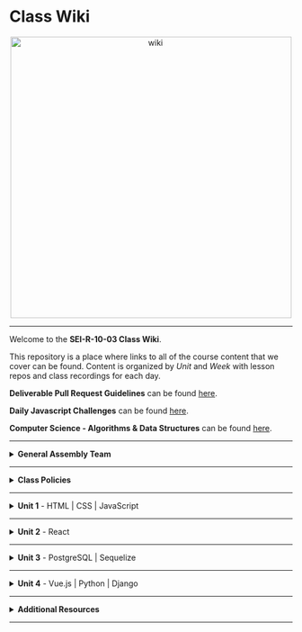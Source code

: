 # Class Wiki

<div align="center">
  <img src="https://i.imgur.com/WNe3NwE.png" alt="wiki" height="500">
</div>

___
Welcome to the <b>SEI-R-10-03 Class Wiki</b>.

This repository is a place where links to all of the course content that we cover can be found. Content is organized by <i>Unit</i> and <i>Week</i> with lesson repos and class recordings for each day.

<b>Deliverable Pull Request Guidelines</b> can be found [here](https://github.com/SEI-R-6-21/template_pull_request).

<b>Daily Javascript Challenges</b> can be found [here](https://github.com/SEI-R-6-21/daily_js_challenges).

<b>Computer Science - Algorithms & Data Structures</b> can be found [here](https://github.com/SEI-R-6-21/cs_data_structures).

____
<details><summary><strong>General Assembly Team</strong></summary><p>



____

<div align="center">
  <img width="200px" src="https://i.imgur.com/xDwQZ7E.png" alt="jeremy">
  <h3>Jeremy Taubman</h3>
  <h4>Lead Instructor</h4>
  <p>My name is Jeremy Taubman, I live outside of Hartford and have been with GA since 2019. I will be the <b>Lead Instructor</b> for this immersive.</p>
  <p>Outside of programming, I enjoy music, cooking, and solving crossword puzzles. I love learning new things, building up projects with Javascript and Python, and can make some of the best Ramen you’ll ever have.</p>
  <span><a href="https://github.com/taubman33">GitHub</a> | <a href="https://www.linkedin.com/in/jeremy-taubman/">LinkedIn</a></span>
  <br>
</div>

____

<div align="center">
  <img width="200px" src="https://i.imgur.com/TkTJmAs.png" alt="brittany">
  <h3>Brittany Morataya</h3>
  <h4>Instructional Associate</h4>
  <p>My name is Brittany and I will be your <b>Instructor Associate (IA)</b>. I will be here as added support through your journey of becoming a software engineer.</p>
  <p>As a GA graduate, I have been in your shoes and understand what it takes to get through such a course. As for my experience, with a focus in front-end design, I freelanced for multiple clients implementing skills from previous experience with managing teams, data collection, and communication to provide a positive and open space for colleagues and clients. This will be my second cohort as an IA and I am excited to guide and help shape your minds.</p>
  <span><a href="https://github.com/bmorataya3">GitHub</a> | <a href="https://www.linkedin.com/in/brittany-morataya/">LinkedIn</a></span>
  <br>
</div>

____

<div align="center">
  <img width="200px" src="https://i.imgur.com/Inhk8OE.jpeg" alt="tiffany">
  <h3>Tiffany Pereira</h3>
  <h4>Instructional Associate</h4>
  <p>My name is Tiffany, I live in Boston and I will be one of your <b>Instructor Associates (IA)</b>. Having completed GA in May, I understand the challenges that come with learning these new languages and concepts. </p>
  <p>During my time in the course I discovered my interest in backend programming and languages such as SQL and python. Besides programming I enjoy finding new TV shows to binge watch, traveling, and photography. I look forward to helping you all have the best learning experience and dive into the world of Tech!</p>
  <span><a href="https://github.com/tiffpereira">GitHub</a> | <a href="https://www.linkedin.com/in/tiffanympereira/">LinkedIn</a></span>
  <br>
</div>

____



<li><details><summary><strong>Teaching Assistants</strong></summary><p>

<p>TAs will lead nightly study and debugging sessions that are <b>highly recommended</b> to attend.</p>

____

<div align="center">
  <img width="200px" src="https://i.imgur.com/WW9uE5K.png" alt="glenn">
  <h3>Glenn Brown</h3>
  <h4>Teaching Assistant</h4>
  <p>I've worked at Home Depot for 4.5 years and I'm a sr software engineer. I've also worked for general assembly for almost 4 years now. I know Java, ruby, python, go, JavaScript, piratelang(it's a real thing look it up lol) and a few others! I'm from Tallahassee Florida.</p>
  <span><a href="https://github.com/smpr">GitHub</a> | <a href="https://www.linkedin.com/in/glenncrismanbrown/">LinkedIn</a></span>
  <br>
</div>

____

<div align="center">
  <img width="200px" src="https://i.imgur.com/dH5Pznf.png" alt="default">
  <h3>Raahima Ahmed</h3>
  <h4>Teaching Assistant</h4>
  <!--   <p>Hello everyone, I am a default placeholder for an instructors introduction paragraph. This instructor's role will be to be a faceless representation of what an instructor might be, but nothing more. They will lead no lessons, they will offer no help, they will father no sons. They are void.</p>
  <p>I am nothing but a filler for where an instructor might put their personal brand statement! I just sit here and fill space so that the developer can see what it might look like when an instructor has actually provided them with their intro. I have no purpose beyond that and my existence is meaningless!</p> -->
  <!--   <span><a href="https://github.com/">GitHub</a> | <a href="https://linkedin.com/">LinkedIn</a></span> -->
  <br>
</div>

____

<div align="center">
  <img width="200px" src="https://i.imgur.com/dH5Pznf.png" alt="default">
  <h3>Sebastiano Foresi</h3>
  <h4>Teaching Assistant</h4>
  <!--   <p>Hello everyone, I am a default placeholder for an instructors introduction paragraph. This instructor's role will be to be a faceless representation of what an instructor might be, but nothing more. They will lead no lessons, they will offer no help, they will father no sons. They are void.</p>
  <p>I am nothing but a filler for where an instructor might put their personal brand statement! I just sit here and fill space so that the developer can see what it might look like when an instructor has actually provided them with their intro. I have no purpose beyond that and my existence is meaningless!</p> -->
  <!--   <span><a href="https://github.com/">GitHub</a> | <a href="https://linkedin.com/">LinkedIn</a></span> -->
  <br>
</div>

____

</p></details></li>

<li><details><summary><strong>Student Success</strong></summary><p>

<p>This teams job is to ensure your success <i>during</i> the immersive. Any administrative, financial, or interpersonal questions can be directed to them.</p>

____

<div align="center">
  <img width="200px" src="https://i.imgur.com/dH5Pznf.png" alt="default">
  <h3>Em Gordon</h3>
  <h4>Student Success Specialist</h4>
  <!--   <p>Hello everyone, I am a default placeholder for an instructors introduction paragraph. This instructor's role will be to be a faceless representation of what an instructor might be, but nothing more. They will lead no lessons, they will offer no help, they will father no sons. They are void.</p>
  <p>I am nothing but a filler for where an instructor might put their personal brand statement! I just sit here and fill space so that the developer can see what it might look like when an instructor has actually provided them with their intro. I have no purpose beyond that and my existence is meaningless!</p> -->
  <!--   <span><a href="https://www.linkedin.com/in/david-allison1/">LinkedIn</a></span> -->
  <br>
</div>

<!-- ____

<div align="center">
  <img width="200px" src="https://i.imgur.com/dH5Pznf.png" alt="default">
  <h3>Unknown</h3>
  <h4>Student Success Specialist</h4>
  <p>Hello everyone, I am a default placeholder for an instructors introduction paragraph. This instructor's role will be to be a faceless representation of what an instructor might be, but nothing more. They will lead no lessons, they will offer no help, they will father no sons. They are void.</p>
  <p>I am nothing but a filler for where an instructor might put their personal brand statement! I just sit here and fill space so that the developer can see what it might look like when an instructor has actually provided them with their intro. I have no purpose beyond that and my existence is meaningless!</p>
  <span><a href="https://github.com/">GitHub</a> | <a href="https://linkedin.com/">LinkedIn</a></span>
  <br>
</div> -->

____

</p></details></li>

<li><details><summary><strong>Outcomes Team</strong></summary><p>

<p>This teams job is to ensure your success <i>after</i> the immersive is complete. Any job search, resume, LinkedIn, or interview questions can be directed to them.</p>

____

<div align="center">
  <img width="200px" src="https://i.imgur.com/dH5Pznf.png" alt="default">
  <h3>Lea Berry</h3>
  <h4>Outcomes Manager</h4>
  <!--   <p>Hello everyone, I am a default placeholder for an instructors introduction paragraph. This instructor's role will be to be a faceless representation of what an instructor might be, but nothing more. They will lead no lessons, they will offer no help, they will father no sons. They are void.</p>
  <p>I am nothing but a filler for where an instructor might put their personal brand statement! I just sit here and fill space so that the developer can see what it might look like when an instructor has actually provided them with their intro. I have no purpose beyond that and my existence is meaningless!</p> -->
  <!--   <span><a href="https://www.linkedin.com/">LinkedIn</a></span> -->
  <br>
</div>

____

<div align="center">
  <img width="200px" src="https://i.imgur.com/g24celK.jpg" alt="default">
  <h3>Jennifer Harrold</h3>
  <h4>Senior Career Coach</h4>
  <p>Outcomes Coach with a background in tech, recruiting, managing talent programs, DEI strategy, and sourcing for both technical and non-technical roles. Coach from a posture of wanting to demystify processes; empower  seeker ownership over your job search and your narrative; and help reduce barriers within your control, and navigate those outside of your control, to the end of finding a role you can feel good about and satisfied in.</p>
<!--   <span><a href="https://www.linkedin.com/">LinkedIn</a></span> -->
  <br>
</div>

____
  
<div align="center">
  <img width="200px" src="https://i.imgur.com/dH5Pznf.png" alt="default">
  <h3>Becca Rogers</h3>
  <h4>Career Coach</h4>
  <!--   <p>Hello everyone, I am a default placeholder for an instructors introduction paragraph. This instructor's role will be to be a faceless representation of what an instructor might be, but nothing more. They will lead no lessons, they will offer no help, they will father no sons. They are void.</p>
  <p>I am nothing but a filler for where an instructor might put their personal brand statement! I just sit here and fill space so that the developer can see what it might look like when an instructor has actually provided them with their intro. I have no purpose beyond that and my existence is meaningless!</p> -->
  <!--   <span><a href="https://www.linkedin.com/">LinkedIn</a></span> -->
  <br>
</div>

____

<div align="center">
  <img width="200px" src="https://i.imgur.com/dH5Pznf.png" alt="default">
  <h3>Cathlyn Stahl</h3>
  <h4>Career Coach</h4>
  <!--   <p>Hello everyone, I am a default placeholder for an instructors introduction paragraph. This instructor's role will be to be a faceless representation of what an instructor might be, but nothing more. They will lead no lessons, they will offer no help, they will father no sons. They are void.</p>
  <p>I am nothing but a filler for where an instructor might put their personal brand statement! I just sit here and fill space so that the developer can see what it might look like when an instructor has actually provided them with their intro. I have no purpose beyond that and my existence is meaningless!</p> -->
  <!--   <span><a href="https://www.linkedin.com/">LinkedIn</a></span> -->
  <br>
</div>

____

</p></details></li>

</ul></details>

____
<details><summary><strong>Class Policies</strong></summary><p>

Below, you will find Class Policies and Requirements as laid out in Orientation and conveyed by the Instructional Team.  We compile them here for your reference and review.

</p>

<ul type="none">

<li><details><summary><strong>Code of Conduct</strong></summary><p>

<ul>
  <li>Foster a productive classroom environment.</li>
  <li>Treat others with respect and dignity.</li>
  <li>Remember that everyone is coming at this with a different background.</li>
  <li>Professionalism in all methods of communication, both in-person <i>and</i> online.
    <ul>
      <li>Slack is an extension of our on-campus community. We ask that you remain courteous, respectful, and professional while engaging on Slack.</li>
    </ul>
  </li>
  <li><b>Zero tolerance for plagiarism and cheating.</b></li>
</ul>

</p></details></li>

<li><details><summary><strong>Deliverable Submission Requirements</strong></summary><p>

<ul>
  <li>Deliverables must be submitted following the <a href="https://github.com/SEI-R-6-21/template_pull_request">PR Guidelines</a>.</li>
  <li>Students must meet deliverable requirements for the submission to be marked as "Complete".</li>
  <li>Deliverables are <i>always</i> due the following class day at the beginning of class, unless otherwise stated.</li>
  <li>There is a grace period for re-submission or late submission.  All re-submits/late submits are due the <b>Monday following the week of assignment</b>.
    <ul>
      <li>Deliverables assigned on Fridays <b>do not</b> have a re-submit <i>or</i> late submit grace period.</li>
      <li>Deliverables submitted <i>after</i> the grace period <b>will not</b> be graded or accepted and will be marked as "Incomplete".</li>
    </ul>
  </li>
</ul>

</p></details></li>

<li><details><summary><strong>Graduation Requirements</strong></summary><p>

<ul>
  <li>Meet Project Requirements.
    <ul><li>Satisfactorily complete and present a project for <i>each</i> of the <b>4</b> units.</li></ul>
  </li>
  <li>Submit and complete a <i>minimum</i> of <b>80%</b> of deliverables (labs, homework, etc.).</li>
  <li>Adhere to attendance policy.
    <ul>
      <li>Students are allowed <b>3</b> absences over the <i>entire</i> course.</li>
      <li><b>3</b> tardies or early departures equals <b>1</b> absence.</li>
      <li>Tardy policy <i>includes</i> Outcomes participation.</li>
    </ul>
  </li>
</ul>

</p></details></li>

<li><details><summary><strong>A Note on Plagiarism</strong></summary><p>

<ul>
  <li>Plagiarism is a serious offense and grounds for immediate withdrawal.</li>
  <li>You are encouraged to ask others, including students, instructors, and sites like <i>Stack Overflow</i> for help. However, it is <b><i>not acceptable to copy</i></b> another persons code and submit it as your own. More importantly, it is detrimental to your own learning and growth.</li>
  <li>Small snippets of code that solve small problems taken from sites like <i>Stack Overflow</i> are generally an exception to this rule. If you aren't sure, it is your responsibility to <b><i>ask your instructor</i></b>. To be on the safe side, we ask that you credit the person/resource you got the code from in a comment, and let an instructor take a look at it.</li>
</ul>

</p></details></li>

<li><details><summary><strong>Observed Holidays</strong></summary><p>

<p>
The following dates are observed Holidays for this immersive.  There will be no class days on or within any of the date ranges listed below.  These will not decrease the overall length of the immersive, but add on additional replacement days to the end to fulfill the 12 weeks. If you have any questions regarding Holidays, or have a special circumstance, please don't hesitate to reach out to your instructional team.
</p>

| Holiday | Date(s) |
|:---:|:---:|
| Veterans Day | November 11, 2022 |
| Thanksgiving | November 23- November 25, 2022 |
| Winter Break | December 26th- January 2, 2022 |

</p></details></li>

</ul></details>

____
<details><summary><strong>Unit 1</strong> - HTML | CSS | JavaScript</summary><p>

<ul type="none">

  <li><details><summary><strong>Week 1</strong></summary><p>

  <p>
  In Week 1, we review the fundamental concepts of <b>HTML</b>, <b>CSS</b>, and <b>JavaScript</b> along with introducing <b>git</b> workflow, <b>terminal</b> commands, and writing professional <b>markdown</b> files. We also learn about the <b>JavaScript DOM</b> and how to use <b>events</b> to affect it.
  </p>

  | Monday | Tuesday | Wednesday | Thursday | Friday |
  |:---:|:---:|:---:|:---:|:---:|
  | | [Unit 1 Installations](https://github.com/SEI-R-6-21/u1_installations) | [Github / Homework Submission](https://github.com/SEI-R-6-21/u1_lesson_github) | [Flexbox Froggy](https://flexboxfroggy.com/) | [Grid Garden](https://cssgridgarden.com/) |
  |  | [Terminal Lesson](https://github.com/SEI-R-6-21/u1_lesson_terminal) | [Intro to HTML](https://github.com/SEI-R-6-21/u1_lesson_intro_HTML) | [JS Datatypes](https://github.com/SEI-R-6-21/u1_lesson_js_data_types) | [Intro to JS DOM](https://github.com/SEI-R-6-21/u1_lesson_intro_DOM) |
  |  | [Git Lesson](https://github.com/SEI-R-6-21/u1_lesson_git) | [Intro to CSS](https://github.com/SEI-R-6-21/u1_lesson_intro_CSS) | [JS Arrays](https://github.com/SEI-R-6-21/u1_lesson_js_arrays) | [JS DOM Quotes Lab](https://github.com/SEI-R-6-21/u1_lab_DOM_quotes) |
  |  | [VS Code Lesson](https://github.com/SEI-R-6-21/u1_lesson_VSCode) | [Fake Resume Lab](https://github.com/SEI-R-6-21/u1_lab_fake_resume) | [JS Loops & Control Flow](https://github.com/SEI-R-6-21/u1_lesson_loops_and_control_flow) | [JS Events](https://github.com/SEI-R-6-21/u1_lesson_js_events) |
  |  | [Star Wars HW](https://github.com/SEI-R-6-21/u1_hw_star_wars) | [Flexbox / Grid](https://github.com/SEI-R-6-21/u1_lesson_flex_grid) | [JS Functions](https://github.com/SEI-R-6-21/u1_lesson_js_functions) | [JS Dots Game Lab](https://github.com/SEI-R-6-21/u1_lab_dots) |
  |  |  | [Markdown / ReadMe HW](https://github.com/SEI-R-6-21/u1_hw_markdown) | [JS Scope](https://github.com/SEI-R-6-21/u1_lesson_js_scope) | [Tic Tac Toe HW](https://github.com/SEI-R-6-21/u1_hw_tic_tac_toe) |
  |  |  |  | [Control Flow Adventure HW](https://github.com/SEI-R-6-21/u1_hw_control_flow_adventure) |  |

  <ul type="none">

  <li><details><summary>Class Recordings</summary><p>

  | Monday | Tuesday | Wednesday | Thursday | Friday |
  |:---:|:---:|:---:|:---:|:---:|
  | No Recording | [Recording](https://generalassembly.zoom.us/rec/share/Bwq1Yvcq2HmEgEHqGCvqA2LskqoW3Lvrb82NBALtXhQolp6jOsXFy966LZSsS2QM.rUykEt9njsftFyYS) | [Recording](https://generalassembly.zoom.us/rec/share/iCDm7dcSzVZn_v04h27AMb8zJ7CRc7rd-W56YbibjhUCu9s3pSkc3JVICE8LytYC.jHi2rFfNWtUnGTVp) | [Recording](https://generalassembly.zoom.us/rec/share/xCLmzuxguF_1HDbLpSSE93SFf_unIdKka1ssHqTMhkkHXBk5xulk2P-lPAtiiTMa.06ZamzeEfGIUuwl5) | [Recording](https://generalassembly.zoom.us/rec/share/09J0geeX7xxO9uppRFsldrXNpUdMZvjAT2Fu-PH2OZ-QEL3zIWTk_vdKD6cbYrk.IMHTUjaVj0jthbs9) |
  |  | Passcode: `%%b6k4HS` | Passcode: `$y0iMgLH` | Passcode: `zaZ+0f#Z` | Passcode: `x@+$VLU2` |

  </p></details></li>

  </ul>

  ___
  </p></details></li>

  <li><details><summary><strong>Week 2</strong></summary><p>

  <p>
  In Week 2, we practice more <b>DOM Manipulation</b> and are introduced to <b>Daily JavaScript Challenges</b> and basic algorithmic problem solving. We learn about <b>ES6</b> syntax along with <b>Higher Order Functions</b> and <b>Object Oriented Programming</b> in JavaScript. At the end of the week, we learn how to call on external data sources with <b>APIs</b>.
  </p>

  | Monday | Tuesday | Wednesday | Thursday | Friday |
  |:---:|:---:|:---:|:---:|:---:|
  | Outcomes Orientation | [Intro Daily JS Challenges](https://github.com/SEI-R-6-21/daily_js_challenges) | [ES6 Syntax](https://github.com/SEI-R-6-21/u1_lesson_ES6) | [Box Model Practice](https://github.com/SEI-R-6-21/u1_lab_box_model) | [Intro to APIs](https://github.com/SEI-R-6-21/u1_lesson_intro_to_APIs) |
  | [Tic Tac Toe Work Time](https://github.com/SEI-R-6-21/u1_hw_tic_tac_toe) | [JS Objects](https://github.com/SEI-R-6-21/u1_lesson_js_objects) | [ES6 Lab](https://github.com/SEI-R-6-21/u1_lab_ES6_practice) | [Intro to OOP](https://github.com/SEI-R-6-21/u1_lesson_OOP) | [Dogs API Lab](https://github.com/SEI-R-6-21/u1_lab_API_dogs) |
  |  | [Jurassic Objects Lab](https://github.com/SEI-R-6-21/u1_lab_jurassic_objects) | [JS HOF](https://github.com/SEI-R-6-21/u1_lesson_HOF) | [OOP Exercise Lab](https://github.com/SEI-R-6-21/u1_lab_OOP_exercise) | [TMDB Lab / HW](https://github.com/SEI-R-6-21/u1_lab_TMDB_API) |
  |  | [CodeWars HW](https://github.com/SEI-R-6-21/u1_hw_codewars_challenges) | [JS HOF Lab](https://github.com/SEI-R-6-21/u1_lab_HOF) | [Donut Adventure Lab](https://github.com/SEI-R-6-21/u1_lab_donut_adventure) | [P1 Prompt](https://github.com/SEI-R-6-21/u1_project_prompt) |
  |  | Outcomes | [JS HOF HW](https://github.com/SEI-R-6-21/u1_hw_HOF) | [JS Fast & Furious HW](https://github.com/SEI-R-6-21/u1_hw_fast_and_furious) |  |

 <ul type="none">



 <li><details><summary>Class Recordings - Group 2</summary><p>

 | Monday | Tuesday | Wednesday | Thursday | Friday |
 |:---:|:---:|:---:|:---:|:---:|
 | [Recording](https://generalassembly.zoom.us/rec/share/pmVmg2K5KlQxeQOXA15fMJOEupdJejX5uRx7UhI1M_A3MBUcv71X6Mb-xogvysxa.3lz3tzxTSpQ0e2Km) | [Recording](https://generalassembly.zoom.us/rec/share/wnxiXplM0IxZmoalfv3dQ2c9RCY3bhmkatMs7Vi7jWacfK9PdsirT_3ryUf4Q4t7.t-Tzz4KXNKtpKxSw) | [Recording](https://generalassembly.zoom.us/rec/share/9KYtNdHN8LzoPxBO-d50tqLPWEisjAY22wnWwUjkrflyq8fIXVkkuQdBVIhQc2fJ.Dc7-ab3PsmL72s8o) | [Recording](https://generalassembly.zoom.us/rec/share/vlQCTwJLkBNBr4PPb_fW_7FKlN5FIEiUoGibvhsq6NaTlLlygnGAFUJFxHOcq2UU.CweFVcaIsY5uCiP0) | [Recording](https://generalassembly.zoom.us/rec/share/X4S_t7TZmxT5kUIhpUS2bFgTcqvOZD0DGHF9Cfvsuwl_9PJC8WNoMP4RVFKiZ7V2.xYck0nJmycbou7fl) |
 | Passcode: `?LFQl60#` | Passcode: `J=f%bw50` | Passcode: `M5$66H=$` | Passcode: `s#Hq=6f1` | Passcode: `89TsvI$8` |

 </p></details></li>
 
  </ul>

  </p></details></li>

</p></details>
    

___
   
   
<details><summary><strong>Unit 2</strong> - React </summary><p>

<ul type="none">

  <li><details><summary><strong>Week 4</strong></summary><p>

   <p>
     In Week 4, we learn all about <b>React</b> and what an amazing JavaScript library it can be for developers. We learn the concepts of <b>components</b>, <b>props</b>, and about <b>React Hooks</b> and <b>functional components</b>. We learn about <b>useState</b> and how to use it to manage our state within our apps. We also get into how we can use <b>useEffect</b> to make axios calls in our React apps. Finally at the end of the week, we learn <b>React Router</b>, a powerful tool for navigating around our virtual DOM.
  </p>

| Monday | Tuesday | Wednesday | Thursday | Friday |
  |:---:|:---:|:---:|:---:|:---:|
  | [Intro to React](https://github.com/SEI-R-6-21/u2_lesson_intro_to_react) | [Component Hierarchy Diagrams](https://github.com/SEI-R-6-21/u2_lesson_component_hierarchy) | [Intro to State & Hooks](https://github.com/SEI-R-6-21/u2_lesson_state_and_hooks) | [Conditional Rendering](https://github.com/SEI-R-6-21/u2_lesson_conditional_rendering) | [React Router](https://github.com/SEI-R-6-21/u2_lesson_react_router) |
  | [React Components](https://github.com/SEI-R-6-21/u2_lesson_react_components) | [Mapping Components](https://github.com/SEI-R-6-21/u2_lesson_react_mapping_components) | [Hooks ATM Lab](https://github.com/SEI-R-6-21/u2_lab_react_ATM) | [Conditional Rendering Lab](https://github.com/SEI-R-6-21/u2_lab_conditional_rendering) | [React Router Lab](https://github.com/SEI-R-6-21/u2_lab_react_router) |
  | [React Props](https://github.com/SEI-R-6-21/u2_lesson_react_props) | [Mapping Contacts Lab](https://github.com/SEI-R-6-21/u2_lab_mapping_contacts) | [Likes Lab](https://github.com/SEI-R-6-21/u2_lab_likes) | [The useEffect Hook](https://github.com/SEI-R-6-21/u2_lesson_useEffect) | [MongoDB Install](https://github.com/SEI-R-6-21/u2_lesson_mongo_install) |
  | [LOTR Lab](https://github.com/SEI-R-6-21/u2_lab_react_LOTR) | [Movie Mapping HW](https://github.com/SEI-R-6-21/u2_hw_movie_mapping) | [Groceries Lab (bonus)](https://github.com/SEI-R-6-21/u2_lab_groceries) | [React w/ APIs](https://github.com/SEI-R-6-21/u2_lesson_react_APIs) | [RAWG Router Lab / HW](https://github.com/SEI-R-6-21/u2_hw_RAWG_router) |
  | [React Quiz HW](https://github.com/SEI-R-6-21/u2_hw_react_quiz) | Outcomes | [Dr. Who Lab (bonus)](https://github.com/SEI-R-6-21/u2_lab_dr_who) | [Kanye useEffect Lab](https://github.com/SEI-R-6-21/u3_lab_kanye_useEffect) |  |
  |  |  | [Password Validator Lab (bonus)](https://github.com/SEI-R-6-21/u2_lab_password_validator) | [React Calculator HW](https://github.com/SEI-R-6-21/u2_hw_react_calculator) |  |

<ul type="none">

 

  <li><details><summary>Class Recordings</summary><p>

  | Monday | Tuesday | Wednesday | Thursday | Friday |
  |:---:|:---:|:---:|:---:|:---:|
  | [Recording](https://generalassembly.zoom.us/rec/share/cYcFZUFba67SFKCK3aejaO0WvTRD0GP4u3mKLKN7Z9n9ur2H-lzs9RjRgb7qTyul.jSvVQ2C3FPgfRJa3) | [Recording](https://generalassembly.zoom.us/rec/share/wMwAK1VvTyXzVWwYFFzx5JQZGdEYpvU6EDnL4kjOIO8zFWQbvOBfYIRHADp_FwfI.ta_L5Uq9exfzlZn7) | [Recording](https://generalassembly.zoom.us/rec/share/wvpo-aufO82B6826vlm_FKHZJzfWu8LQf75rHaZVz_gIct7AbOHnLOCjT2w1aEoy.r1SGyAj3Rt1wEnEj) | [Recording](https://generalassembly.zoom.us/rec/share/Eu0jciDDAm4Jfa4sr8QwJiyDZ0R_d4lFOSOuPU4pusScUAbZfSQUXc8ijO8r0UEk.yL1rVzCwiUChK1BZ%20Passcode:%203#?R9%25S%25) | [Recording](https://generalassembly.zoom.us/rec/share/a9vMzmKuU9-f84u1OkGDcx4I08WW6hUhcCAY19Z7i3ZaeJ_FQGbF8DO37UnJDOGY.c4PauSjI9l9BjVOu) |
  | Passcode: `Z*M3z*=B` | Passcode: `L4B0&kMq` | Passcode: `f@wK5.4a` | Passcode: `3#?R9%S%` | Passcode: `T9D?tDEc` |

  </p></details></li>

  ___
  </p></details></li>

  <li><details><summary><strong>Week 5</strong></summary><p>

  <p>
  In Week 5, we are introduced to back-end and get to practice using <b>Express</b> and <b>Express Middleware</b>.  We also learn how to implement <b>controllers</b>.  We then get a taste of <b>MongoDB</b> and <b>mongoose</b> as a way to store our app's data. We round out the week with a huge group <b>Hackathon!</b>
  </p>

  | Monday | Tuesday | Wednesday | Thursday | Friday |
  |:---:|:---:|:---:|:---:|:---:|
  | [Intro to Express](https://github.com/SEI-R-6-21/u2_lesson_express_intro) | [MongoDB](https://github.com/SEI-R-6-21/u2_lesson_mongoDB) | [Mongo / Mongoose Data Model](https://github.com/SEI-R-6-21/u2_lesson_mongoose_data_model) | [Full Stackathon](https://github.com/SEI-R-6-21/u2_full_stackathon) | [Full Stackathon](https://github.com/SEI-R-6-21/u2_full_stackathon) |
  | [Express Routes](https://github.com/SEI-R-6-21/u2_lesson_express_routing) | [MongoDB Sneakers Lab](https://github.com/SEI-R-6-21/u2_lab_mongoDB_sneakers) | [Mongoose Express](https://github.com/SEI-R-6-21/u2_lesson_mongoose_express) |  | [P2 Prompt](https://github.com/SEI-R-6-21/u2_project_prompt) |
  | [Intro to Middleware](https://github.com/SEI-R-6-21/u2_lesson_express_middleware) | [Mongo Burgers](https://github.com/SEI-R-6-21/u2_hw_mongo_burgers) | [Mongoose Associations](https://github.com/SEI-R-6-21/u2_lesson_mongoose_associations) |  |  |
  | [Express Controllers](https://github.com/SEI-R-6-21/u2_lesson_express_controllers) | Outcomes | [ERD](https://github.com/SEI-R-6-21/u2_lesson_ERD) |  |  |
  | [Express Fruits HW](https://github.com/SEI-R-6-21/u2_hw_express_fruits) |  | [Group Git](https://github.com/SEI-R-6-21/u2_lesson_group_git) |  | [React Forms](https://github.com/SEI-R-6-21/u2_lesson_react_forms) |
  |  |  | [Mongoose Plants HW](https://github.com/SEI-R-6-21/u2_hw_mongoose_plants) |  | [Recording](https://generalassembly.zoom.us/rec/share/a3gjteFteCP3K2DnUsI9bM_KPIS_T-oUQJUfBDZSzhuv00z3RONnXC0RM6cz45n8.j3pu8UpnS84miIeR) |
  |  |  | [Full Stackathon Planning HW](https://github.com/SEI-R-6-21/u2_full_stackathon) |  | Password: `Z7Z##V0W` |


  <li><details><summary>Class Recordings </summary><p>

  | Monday | Tuesday | Wednesday | Thursday | Friday |
  |:---:|:---:|:---:|:---:|:---:|
  | [Recording](https://generalassembly.zoom.us/rec/share/yk7KM-8nW5FBm2ppn9YT1lVzVgHugc-rc0OcVHef4ZMSQkjAGT4_8WOUUxWLSwNU.se4ndFZfylKJT0h5) | [Recording](https://generalassembly.zoom.us/rec/share/SJDtssBYvoJZuRq0Ahehn_YYVDtnzdAHsl43dMkC9vPP9LwBf1lqWazINB6kGSYN.qB81X1D9nFeMRtId) | [Recording](https://generalassembly.zoom.us/rec/share/WSssnZRS__BWhBHOuY4X-7RhCvGggZOagQvELWK2N4EE5ohrXiPGsLbcc_EQKP01.1jE_xKJpYzgROEHB) | [Recording](https://generalassembly.zoom.us/rec/share/5LNwJJV1BlWIEsrudDXNzxji4RkZq5BtEKxTy0ssHiKdqD12HstDkc9R8CZRNiqa.BKmDYpwCM4Y526zU) | [Recording](https://generalassembly.zoom.us/rec/share/K_ArV9uVKxhSK3ntP1ymegvtA2LZUTOI2FNA15KIofmrjn6uo94EWE2H5CB8ppBE.ydvLaR7vxvTtQfYH) |
  | Passcode: `Efdc%P6e` | Passcode: `68u4%%5R` | Passcode: `ogr6+=*3` | Passcode: `Pk@+kK2V` | Passcode: `NB?fkf6X` |

  </p></details></li>
  
  </ul>

  </p></details></li>

</p></details>

 
 

___
<details><summary><strong>Unit 3</strong> - PostgreSQL | Sequelize</summary><p>

<ul type="none">

  <li><details><summary><strong>Week 7</strong></summary><p>

  <p>
  In Week 7, we spend the first few days building out a Full Stack app as a review of Unit 2! Then, we are introduced to <b>SQL databases</b> and start to learn SQL commands to interact with our database.  We also learn about the concept of <b>SQL Joins</b>. Then, we learn all about <b>Sequelize</b> and how it can interpret for our SQL database and our backend Node servers and we learn how to make <b>queries</b> with it!
  </p>

  | Monday | Tuesday | Wednesday | Thursday | Friday |
  |:---:|:---:|:---:|:---:|:---:|
  | Full Stack Review | Full Stack Review | Full Stack Review | [SQL Intro](https://github.com/SEI-R-6-21/u3_lesson_SQL_intro) | [Database Design](https://github.com/SEI-R-6-21/u3_lesson_database_design) |
  |  | Outcomes |  | [SQL Practice Lab](https://github.com/SEI-R-6-21/u3_lab_SQL_practice) | [Sequelize Intro](https://github.com/SEI-R-6-21/u3_lesson_sequelize_intro) |
  |  |  |  | [SQL Joins](https://github.com/SEI-R-6-21/u3_lesson_SQL_joins) | [Sequelize Queries](https://github.com/SEI-R-6-21/u3_lesson_sequelize_queries) |
  |  |  |  | [SQL Joins Lab](https://github.com/SEI-R-6-21/u3_lab_SQL_joins) | [Sequelize Query Lab](https://github.com/SEI-R-6-21/u3_lab_sequelize_querying) |
  |  |  |  | [Carmen Sandiego HW](https://github.com/SEI-R-6-21/u3_hw_carmen_sandiego) | [Sequelize Practice HW](https://github.com/SEI-R-6-21/u3_hw_sequelize_practice) |


  <ul type="none">

  <li><details><summary>Class Recordings - Group 1</summary><p>
  
  | Monday | Tuesday | Wednesday | Thursday | Friday |
  |:---:|:---:|:---:|:---:|:---:|
  | [Recording](https://generalassembly.zoom.us/rec/share/Njd8aZlDRs4YwUJiD0obdcbpS0EsG2_TdNg0wwAp6tqyBex77XvLz-9OFWZ3Y8iz.LvrF-j3SbJAMmrCJ) | [Recording](https://generalassembly.zoom.us/rec/share/tnEbx2Eshav-6yHJHb_covf1fdEyhsNbAQjKjMKK-RY-Ln6KlxOrRJK4sPU__6Ih.mH1G4tWKHxKVnjL5) | [Recording](https://generalassembly.zoom.us/rec/share/BNj77uE1oJ8nhaoabjPM2H_99MkSBbc0-ALd12WYsv1YHA0TdafARq8ga3ESSj7Z.VAo5ix_kgxJuEZGl) | [Recording](https://generalassembly.zoom.us/rec/share/OPuevZrW40wABVtNs96DxOyJuBTDezMFbI0Dzin0TLbylF1JSVWyKkpvVQoiazAJ.TmsouU9cMd9ebU86) | [Recording](https://generalassembly.zoom.us/rec/share/tbpaCQi8PGp_jL2ODLbUQ6zQNq7r0Ft3QftXrCWqStNzDmoZZ6cAjT4PiGW7Lr-H.04TCqJrv4qAMmUVE) |
  | Passcode: `py9ru*!!` | Passcode: `2p$8@?Nq` | Passcode: `rJ9z1!VG` | Passcode: `XT7u@p8N` | Passcode: `PXN490P@` |

  </p></details></li>

  <li><details><summary>Class Recordings - Group 2</summary><p>

  | Monday | Tuesday | Wednesday | Thursday | Friday |
  |:---:|:---:|:---:|:---:|:---:|
  | [Recording](https://generalassembly.zoom.us/rec/share/Njd8aZlDRs4YwUJiD0obdcbpS0EsG2_TdNg0wwAp6tqyBex77XvLz-9OFWZ3Y8iz.LvrF-j3SbJAMmrCJ) | [Recording](https://generalassembly.zoom.us/rec/share/tnEbx2Eshav-6yHJHb_covf1fdEyhsNbAQjKjMKK-RY-Ln6KlxOrRJK4sPU__6Ih.mH1G4tWKHxKVnjL5) | [Recording](https://generalassembly.zoom.us/rec/share/BNj77uE1oJ8nhaoabjPM2H_99MkSBbc0-ALd12WYsv1YHA0TdafARq8ga3ESSj7Z.VAo5ix_kgxJuEZGl) | [Recording](https://generalassembly.zoom.us/rec/share/OPuevZrW40wABVtNs96DxOyJuBTDezMFbI0Dzin0TLbylF1JSVWyKkpvVQoiazAJ.TmsouU9cMd9ebU86) | [Recording](https://generalassembly.zoom.us/rec/share/tbpaCQi8PGp_jL2ODLbUQ6zQNq7r0Ft3QftXrCWqStNzDmoZZ6cAjT4PiGW7Lr-H.04TCqJrv4qAMmUVE) |
  | Passcode: `py9ru*!!` | Passcode: `2p$8@?Nq` | Passcode: `rJ9z1!VG` | Passcode: `XT7u@p8N` | Passcode: `PXN490P@` |

  </p></details></li>

  <li><details><summary>Class Recordings - Group 3</summary><p>

  | Monday | Tuesday | Wednesday | Thursday | Friday |
  |:---:|:---:|:---:|:---:|:---:|
  | [Recording](https://generalassembly.zoom.us/rec/share/Njd8aZlDRs4YwUJiD0obdcbpS0EsG2_TdNg0wwAp6tqyBex77XvLz-9OFWZ3Y8iz.LvrF-j3SbJAMmrCJ) | [Recording](https://generalassembly.zoom.us/rec/share/tnEbx2Eshav-6yHJHb_covf1fdEyhsNbAQjKjMKK-RY-Ln6KlxOrRJK4sPU__6Ih.mH1G4tWKHxKVnjL5) | [Recording](https://generalassembly.zoom.us/rec/share/BNj77uE1oJ8nhaoabjPM2H_99MkSBbc0-ALd12WYsv1YHA0TdafARq8ga3ESSj7Z.VAo5ix_kgxJuEZGl) | [Recording](https://generalassembly.zoom.us/rec/share/OPuevZrW40wABVtNs96DxOyJuBTDezMFbI0Dzin0TLbylF1JSVWyKkpvVQoiazAJ.TmsouU9cMd9ebU86) | [Recording](https://generalassembly.zoom.us/rec/share/tbpaCQi8PGp_jL2ODLbUQ6zQNq7r0Ft3QftXrCWqStNzDmoZZ6cAjT4PiGW7Lr-H.04TCqJrv4qAMmUVE) |
  | Passcode: `py9ru*!!` | Passcode: `2p$8@?Nq` | Passcode: `rJ9z1!VG` | Passcode: `XT7u@p8N` | Passcode: `PXN490P@` |

  </p></details></li>

  </ul>

  ___
  </p></details></li>

  <li><details><summary><strong>Week 8</strong></summary><p>

  <p>
  In Week 8, we cover Sequelize <b>migrations</b> and <b>associations</b>, as well as how to set up <b>Sequelize with Express</b>.  Then we learn all about how to integrate <b>user authentication</b> in our apps from scratch. At the end of the week, we learn how to set up <b>complex associations</b> in Sequelize and then split up into our Groups for Project 3!
  </p>

  | Monday | Tuesday | Wednesday | Thursday | Friday |
  |:---:|:---:|:---:|:---:|:---:|
  | [Sequelize Migrations](https://github.com/SEI-R-6-21/u3_lesson_sequelize_migrations) | [Express Sequelize](https://github.com/SEI-R-6-21/u3_lesson_express_sequelize) | [JWT Auth](https://github.com/SEI-R-6-21/u3_lesson_JWT_auth) | [React Auth](https://github.com/SEI-R-6-21/u3_lesson_react_auth) | [P3 Pitch Presentations](https://github.com/SEI-R-6-21/u3_project_prompt) |
  | [Migrations Exercise Lab](https://github.com/SEI-R-6-21/u3_lab_sequelize_migrations_exercise) | [Sequelize API from Scratch Lab / HW](https://github.com/SEI-R-6-21/u3_lab_sequelize_API_from_scratch) | [Sequelize Auth](https://github.com/SEI-R-6-21/u3_lesson_sequelize_auth) | [Sequelize Complex Associations](https://github.com/SEI-R-6-21/u3_lesson_sequelize_complex_associations) | []() |
  | [Sequelize Associations](https://github.com/SEI-R-6-21/u3_lesson_sequelize_associations) | [JWT Auth Study HW](https://github.com/SEI-R-6-21/u3_hw_JWT_auth_study) | []() | [P3 Prompt](https://github.com/SEI-R-6-21/u3_project_prompt) | []() |
  | [Associations Exercise Lab](https://github.com/SEI-R-6-21/u3_lab_sequelize_associations_exercise) | []() | []() | []() | []() |
  | [Associations & Migrations HW](https://github.com/SEI-R-6-21/u3_hw_sequelize_associations_and_migrations) | []() | []() | []() | []() |

  <ul type="none">

  <li><details><summary>Class Recordings - Group 1</summary><p>

  | Monday | Tuesday | Wednesday | Thursday | Friday |
  |:---:|:---:|:---:|:---:|:---:|
  | [Recording](https://generalassembly.zoom.us/rec/share/SRw1cFztUQnR8geFaPOh1KWlMGaZmPa3-i0CJiL820bnkz_257iEO3EPZcJ-NjRb.I-lw6NBXrtnpb3Rd) | [Recording](https://generalassembly.zoom.us/rec/share/xB440xZjxTuvQgCj5fiO55LYRcEaxyY7xftsLgII6r7vf9h30JG5IK9vAq3WMtq_.cW_6fog9dofBmDBe) | [Recording](https://generalassembly.zoom.us/rec/share/jtUOpTmmDYv9ZU6-Tv5dOq-5Wgnv3u9vRlfpYAm1NysWJISD00u97TQkRJeD6xoN.0sMqu3RuRN9WuWwG) | No Recording | No Recording |
  | Passcode: `k#h#h6u1` | Passcode: `M%hvy8@v` | Passcode: `u&vhC40K` |  |  |

  </p></details></li>

  <li><details><summary>Class Recordings - Group 2</summary><p>

  | Monday | Tuesday | Wednesday | Thursday | Friday |
  |:---:|:---:|:---:|:---:|:---:|
  | [Recording](https://generalassembly.zoom.us/rec/share/eakmCU2BHodKgwTkBLoGB6gjqYsOLMLqfVi7suPmV6Io9LXoJD_4R16ZQMnPmGv7.Dj4P1ATO5VtlsWEI) | [Recording](https://generalassembly.zoom.us/rec/share/wDMMIDcOrczmRCFce3gY13-JpyQoivV5e3qpSIIkjwhh19-UYF6uAzWZg3n18_qR.yaf2Nk-IcZc2vaQq) | [Recording](https://generalassembly.zoom.us/rec/share/_c9wxShCspKVwNteI41Xg6jAMyy_VUUWKqUB8wxDsm0Ke8rF0QwCOsqllwMnCARP.KnCNOblwwnhXLUkN) | No Recording | No Recording |
  | Passcode: `v#W5$Re4` | Passcode: `fR$8Bkh6` | Passcode: `6S*8r@Ge` |  |  |

  </p></details></li>

  <li><details><summary>Class Recordings - Group 3</summary><p>

  | Monday | Tuesday | Wednesday | Thursday | Friday |
  |:---:|:---:|:---:|:---:|:---:|
  | [Recording](https://generalassembly.zoom.us/rec/share/60EDfiWVJcDvtUGTzzdFXkVRagzPgbG9YfKJnaj4PB4_hih3VkiaJgsjLd3v0v_t.yKeLBOJy37eFjKRo) | [Recording](https://generalassembly.zoom.us/rec/share/a6YcHzRZFrAqYaQTaGlvIWflLNAkpO-yD6L-968NalU81R94deYL2GJdAYxwq2EB._rm_F8o7AjbMG2eu) | [Recording](https://generalassembly.zoom.us/rec/share/PaDW9BABkj-AGfQvJ3hnQYZVuZ1wdrCzJzSkQmZL8m6fi4dEj5eBmj0Fs58cEr36.WSvm5OUQ_ia5laZL) | No Recording | No Recording |
  | Passcode: `rn7q+!?1` | Passcode: `LmLA=5#@` | Passcode: `$SAZ?7WE` |  |  |

  </p></details></li>
    
  <li><details><summary>Class Recordings - Presentations</summary><p>

  | Group 1 | Group 2 | Group 3 |
  |:---:|:---:|:---:|
  | [Recording](https://generalassembly.zoom.us/rec/share/IMR-n3n4vgROBXj90p11zl7ZqaYP61kB_BoqBHFLiUgjm8Q4VWyi5M_1tNaUzmdo.9LLlEfbkKkiBDbTd) | [Recording](https://generalassembly.zoom.us/rec/share/aNCbyLYrxheKILe3U96UId-UAOJ1rlHBsZGtIBCqaC2IyKOGKNnEGsKyeUbySox3.CayIrnoHC6Bp-EsO) | [Recording](https://generalassembly.zoom.us/rec/share/UKCW7zCB624e_KYNnkd-t3s-3E4v_Cf3rMgOmHpk9QpNprkGxTSGjO3c82wSI7jE.1kYYQ2rl6zWKUpAU) |
  | Passcode: `nGXU*u68` | Passcode: `dd!M3.?@` | Passcode: `x9.&TYAg` |

  </p></details></li>

  </ul>

  </p></details></li>

</p></details>

___
<details><summary><strong>Unit 4</strong> - Vue.js | Python | Django</summary><p>

<ul type="none">

  <li><details><summary><strong>Week 10</strong></summary><p>

  <p>
  In Week 10, we learn a new framework called <b>Vue.js</b> and how it is set up differently than React and other libraries we've used. We learn how to use <b>State Methods</b>, <b>Directives</b>, <b>Events</b>, and <b>Emitters</b> in Vue. We also learn how to use Vue with APIs, and how to use <b>Vue Router</b> to direct our page. Later in the week, we are introduced to <b>Python</b> and learn about <b>functions</b>, <b>control flow</b>, <b>loops</b>, and <b>dictionaries</b>.
  </p>

  | Monday | Tuesday | Wednesday | Thursday | Friday |
  |:---:|:---:|:---:|:---:|:---:|
  | [Vue Intro](https://github.com/SEI-R-6-21/u4_lesson_vue_introduction) | [Vue Events & Emitters](https://github.com/SEI-R-6-21/u4_lesson_vue_events_emitters) | [Vue w/ APIs](https://github.com/SEI-R-6-21/u4_lesson_vue_APIs) | [Portfolio Lab]() | [Intro to Python](https://github.com/SEI-R-6-21/u4_lesson_python_intro) |
  | [Vue Components & Props](https://github.com/SEI-R-6-21/u4_lesson_vue_components_props) | [Portfolio Lab]() | [Vue API Lab](https://github.com/SEI-R-6-21/u4_lab_vue_API) | [Vue Router](https://github.com/SEI-R-6-21/u4_lesson_vue_router) | [Python Functions](https://github.com/SEI-R-6-21/u4_lesson_python_functions) |
  | [Vue State](https://github.com/SEI-R-6-21/u4_lesson_vue_state) | Outcomes | [Vue Rock, Paper, Scissor Lab / HW](https://github.com/SEI-R-6-21/u4_lab_vue_rock_paper_scissor) | [Vue RAWG Lab / HW](https://github.com/SEI-R-6-21/u4_hw_vue_RAWG) | [Python Control Flow](https://github.com/SEI-R-6-21/u4_lesson_python_control_flow) |
  | [Vue Directives](https://github.com/SEI-R-6-21/u4_lesson_vue_directives) |  |  |  | [Python Lists & Loops](https://github.com/SEI-R-6-21/u4_lesson_python_lists_loops) |
  | [Vue Quiz](https://forms.gle/oPjffTCpfCU2sCGw9) |  |  |  | [Python Dictionaries](https://github.com/SEI-R-6-21/u4_lesson_python_dictionaries) |
  |  |  |  |  | [Python Choose Your Own Adventure HW](https://github.com/SEI-R-6-21/u4_hw_python_adventure) |

   <ul type="none">

  <li><details><summary>Class Recordings - Group 1</summary><p>

  | Monday | Tuesday | Wednesday | Thursday | Friday |
  |:---:|:---:|:---:|:---:|:---:|
  | [Recording](https://generalassembly.zoom.us/rec/share/VEWSr_IzJo7D0IaI-J5iDt97W4JOY4xTfBptrIgQUg56J1tc8q8QvVNwKJs0JsZA.4DLkQVHjMaYXWm_D) | [Recording](https://generalassembly.zoom.us/rec/share/c2_vfhIyeEsoiHOXXMsoI3121KvlPcf1oKO0xqD7VzvYxqWj8e70ZiKG-V_AUdM.qJUzjSJT5gMSfiqd) | [Recording](https://generalassembly.zoom.us/rec/share/kcMLaelyvDOiCo9tOLVEObSP5fAu-cwP3aru4yr-wnBNUFpqHoG8cx6Gme3F9HkU.fwnlTvGrtVDLsy2i) | [Recording](https://generalassembly.zoom.us/rec/share/mknk_D0igQwnaQX8C2QENUnas8B2Mc9W00XPBgzl3IW4zEAS8Bn2y-uG4hrRJIuR.vCiZbxMXN7rvC_-p) | No Recording |
  | Passcode: `H6s6#*#2` | Passcode: `3DDLbP&%` | Passcode: `6MsS!%kZ` | Passcode: `x9Aj0=M3` |  |

  </p></details></li>

  <li><details><summary>Class Recordings - Group 2</summary><p>

  | Monday | Tuesday | Wednesday | Thursday | Friday |
  |:---:|:---:|:---:|:---:|:---:|
  | [Recording](https://generalassembly.zoom.us/rec/share/MKvTT3MLLacRz93bsluULCOUPyGMIZDTBq_69SNZnbmqk_ScoVi5P_6Rt2l99lIn.bDo2YJmgl09StTRM) | [Recording](https://generalassembly.zoom.us/rec/share/2FB9FLA2cS2ho2PrPYS4IPSZXXV4agkXGti9vBTyPka2mQXaSGYEfycMaCORDfm-.mEBSQ2h8c5jbgQwi) | [Recording](https://generalassembly.zoom.us/rec/share/1vJPQv9Na45qcbQ--tzFzQNDrUUQKEh2vB3wyn7qQZoSGi0t1j-_pH60Vd9uItMy.E9v_wEh-wEjSMacf) | [Recording](https://generalassembly.zoom.us/rec/share/S1ZPRdgct4_sg_PHSRHMRyHHnWPy1OG36i-IfO8Jy-lJ3dKdKhJpTPXCnn-6-7MQ.oj8K8_8SJsW5sxAx) | [Recording](https://generalassembly.zoom.us/rec/share/BxUA9tIaU47ze-U7_fvrdKEp7b7Rs-QWhFy9sh-1QVfI5FNCpg7KOOTAfMYYdnCA.En5u9T0mJdclQKRM) |
  | Passcode: `mZc6@*0$` | Passcode: `WKgs?2.i` | Passcode: `pC3F%wJF` | Passcode: `t+u50v1?` | Passcode: `c3niK#v@` |

  </p></details></li>

  <li><details><summary>Class Recordings - Group 3</summary><p>

  | Monday | Tuesday | Wednesday | Thursday | Friday |
  |:---:|:---:|:---:|:---:|:---:|
  | [Recording](https://generalassembly.zoom.us/rec/share/GWawMG1FWrdm6Pczv0z5lCksPeIVNG1vELjEZD0mK2nhtHkaactW1UBPMyOLWyop.RCIAdGihnbXQHMfe) | No Recording | [Recording](https://generalassembly.zoom.us/rec/share/YuxWM_KLgQmhDDjc2HQSHEChafuX6JNmetcGuuPzLYpa5kkUCQhs3uZh5d74Zt0e.IgT1DsM5bJHjzBlA) | [Recording](https://generalassembly.zoom.us/rec/share/UjzXoFgUXR0ynS8ZpcAHd__U8dzt5Qs1Q_P_6_ISvRMUxrESLZK1YpmzcSrnorIr.6ps1hjNHOSpr6euE) | No Recording |
  | Passcode: `79.5Yqx$` |  | Passcode: `!UxuaEw1` | Passcode: `b%HnM*W9` |  |

  </p></details></li>

  </ul>

  ___
  </p></details></li>

  <li><details><summary><strong>Week 11</strong></summary><p>

  <p>
  In Week 11, we continue with Python by learning about <b>tuples</b> and <b>OOP</b> in Python. We then get a quick intro to <b>Django</b> and how to set up <b>views</b>. At the end of the week, we begin our <b>Capstone Project</b>!
  </p>

  | Monday | Tuesday | Wednesday | Thursday | Friday |
  |:---:|:---:|:---:|:---:|:---:|
  | [Python Tuples](https://github.com/SEI-R-6-21/-u4_lesson_python_tuples) | [Django Intro](https://github.com/SEI-R-6-21/u4_lesson_django_intro) | [Django REST API Lesson](https://github.com/SEI-R-6-21/u4_lesson_django_REST_API) | [P4 Planning Time](https://github.com/SEI-R-6-21/u4_project_prompt) | [Project Approvals](https://github.com/SEI-R-6-21/u4_project_prompt) |
  | [Python Tuple Lab](https://github.com/SEI-R-6-21/u4_lab_python_tuple_exercise) | [Django Views](https://github.com/SEI-R-6-21/u4_lesson_django_views) | [Django REST API Lab / HW](https://github.com/SEI-R-6-21/u4_lab_django_REST_API) | []() | []() |
  | [Python OOP](https://github.com/SEI-R-6-21/u4_lesson_python_OOP) | [NostalDja Lab / HW](https://github.com/SEI-R-6-21/u4_lab_nostaldja) | [P4 Prompt](https://github.com/SEI-R-6-21/u4_project_prompt) | []() | []() |
  | [CSV Parser Lab](https://github.com/SEI-R-6-21/u4_lab_python_CSV_parser) | []() | []() | []() | []() |
  | [Python Smash Bros HW](https://github.com/SEI-R-6-21/u4_hw_python_smash_bros) | []() | []() | []() | []() |

  <ul type="none">

  <li><details><summary>Class Recordings - Group 1</summary><p>

  | Monday | Tuesday | Wednesday | Thursday | Friday |
  |:---:|:---:|:---:|:---:|:---:|
  | No Recording | [Recording](https://generalassembly.zoom.us/rec/share/Z-QyP2YXdGoYVH5FMKtMbkueON2HtJ2SytEz2Ce_lr800G4Wlzi87salpqgq7DYU.ojfLVjBIaC5Mhb5s) | [Recording](https://generalassembly.zoom.us/rec/share/v-EJn260ACoULVzTZYnC5MrsrWNzT3H8-ihTjpmu1VE7_tIQD1JnrTamIwxzOq0y.v5w4kZy7tNRdskwC) | No Recording | No Recording |
  |  | Passcode: `84QCh@=*` | Passcode: `i4h^LC%X` |  |  |

  </p></details></li>

  <li><details><summary>Class Recordings - Group 2</summary><p>

  | Monday | Tuesday | Wednesday | Thursday | Friday |
  |:---:|:---:|:---:|:---:|:---:|
  | No Recording | [Recording](https://generalassembly.zoom.us/rec/share/Z-QyP2YXdGoYVH5FMKtMbkueON2HtJ2SytEz2Ce_lr800G4Wlzi87salpqgq7DYU.ojfLVjBIaC5Mhb5s) | [Recording](https://generalassembly.zoom.us/rec/share/v-EJn260ACoULVzTZYnC5MrsrWNzT3H8-ihTjpmu1VE7_tIQD1JnrTamIwxzOq0y.v5w4kZy7tNRdskwC) | No Recording | No Recording |
  |  | Passcode: `84QCh@=*` | Passcode: `i4h^LC%X` |  |  |

  </p></details></li>

  <li><details><summary>Class Recordings - Group 3</summary><p>

  | Monday | Tuesday | Wednesday | Thursday | Friday |
  |:---:|:---:|:---:|:---:|:---:|
  | No Recording | [Recording](https://generalassembly.zoom.us/rec/share/Z-QyP2YXdGoYVH5FMKtMbkueON2HtJ2SytEz2Ce_lr800G4Wlzi87salpqgq7DYU.ojfLVjBIaC5Mhb5s) | [Recording](https://generalassembly.zoom.us/rec/share/v-EJn260ACoULVzTZYnC5MrsrWNzT3H8-ihTjpmu1VE7_tIQD1JnrTamIwxzOq0y.v5w4kZy7tNRdskwC) | No Recording | No Recording |
  |  | Passcode: `84QCh@=*` | Passcode: `i4h^LC%X` |  |  |

  </p></details></li>

  <li><details><summary>Class Recordings - Presentations</summary><p>

  | Group 1 | Group 2 | Group 3 |
  |:---:|:---:|:---:|
  | [Recording]() | [Recording](https://generalassembly.zoom.us/rec/share/5xfGkqUaEt2UfsUpldePrX7s9jJhkdvTknrVAM-E3ZxHl47HymE83NKyU9fNj85Q.fl2fZEbtyTqiz_a8) | [Recording](https://generalassembly.zoom.us/rec/share/ZM0R3MJpbi8yuJmqF6laNqKyLdeYQixOyhssP8gJn0S17cWpi4IHv9CGkfCVoDGO.7zPC8BXzP3jPHeJ_) |
  | Passcode: ` ` | Passcode: `Bc3A5W+#` | Passcode: `8@x.t#rS` |
    
  </p></details></li>

  </ul>

  </p></details></li>

</p></details>

___

<details><summary><strong>Additional Resources</strong></summary><p>

Below is a list of additional resources that were hand-picked by your instructors. If you find that you don't have the time during the immersive, these resources will still help to solidify your understanding of key concepts after graduation.

  <ul type="none">
    
  <li><details><summary><strong>Tools</strong> - things to make you more efficient</summary><p>

  - [Rectangle](https://rectangleapp.com/)
  - [Magnet](https://apps.apple.com/us/app/magnet/id441258766?mt=12)
  - [Spectacle](https://www.spectacleapp.com/)
  - [Trello](https://trello.com/)
  - [Airtable](https://www.airtable.com/)
  - [Asana](https://asana.com/)
  - [Freehand](https://www.invisionapp.com/freehand)
  - [LucidChart](https://www.lucidchart.com/pages/)
  - [draw.io](https://app.diagrams.net/)
  - [Whimsical](https://whimsical.com/)
  - [Canva](https://www.canva.com/)
  - [Figma](https://www.figma.com/)
  
  </p></details></li>

  <li><details><summary><strong>Practice</strong> - sites to hone your skills</summary><p>

  - [Codeacademy](https://www.codecademy.com/catalog)
  - [freeCodeCamp](https://www.freecodecamp.org/learn/)
  - [Codewars](https://www.codewars.com)
  - [Udemy](https://www.udemy.com/)
  - [Programiz](https://www.programiz.com/)
  - [#JavaScript30](https://javascript30.com/)
  - [CSS Battle](https://cssbattle.dev/)
  - [CSS Diner](https://flukeout.github.io/)
  - [Flexbox Froggy](https://flexboxfroggy.com/)
  - [Grid Garden](https://cssgridgarden.com/)
  - [Flexbox Zombies](https://mastery.games/flexboxzombies/)
  - [Flexbox Defense](http://www.flexboxdefense.com/)
  - [Screeps](https://screeps.com/)
  - [UX Design Masterclass](https://uxdesignmasterclass.com/)
  
  </p></details></li>

  <li><details><summary><strong>Bookmarks</strong> - must-have resources</summary><p>
  
  - [W3Schools](https://www.w3schools.com/)
  - [CSS Tricks](https://css-tricks.com/)
  - [MDN Web Docs](https://developer.mozilla.org/en-US/)
  - [Stack Overflow](https://stackoverflow.com/)
  - [Eloquent JavaScript](https://eloquentjavascript.net/)
  
  </p></details></li>

  <li><details><summary><strong>Reading</strong> - helpful articles and topics</summary><p>

  - [10 Need-to-know Mac Terminal Commands](https://scotch.io/bar-talk/10-need-to-know-mac-terminal-commands)
  - [Rubber Duck Debugging](https://rubberduckdebugging.com/)
  - [Medium: What Is An API?](https://medium.com/free-code-camp/what-is-an-api-in-english-please-b880a3214a82)
  - [Medium: Higher Order Functions](https://medium.com/javascript-in-plain-english/4-must-know-higher-order-functions-in-javascript-411f85545881)
  - [Medium: Local Git Repos vs Remote Repos](https://medium.com/swlh/git-local-repo-and-github-remote-repo-eae1c948fbf5)
  - [Medium: Explaining API's](https://medium.com/javascript-in-plain-english/many-developers-struggle-with-explaining-apis-20a071d74596)
  - [Naming Conventions in Database Modeling](https://vertabelo.com/blog/naming-conventions-in-database-modeling/)
  - [JSON Web Tokens](https://jwt.io/introduction/)
  
  </p></details></li>

  <li><details><summary><strong>Documentation</strong> - commonly used tech docs</summary><p>

  - [MDN JavaScript Docs](https://developer.mozilla.org/en-US/docs/Web/JavaScript/Guide)
  - [W3Schools CSS Docs](https://www.w3schools.com/cssref/default.asp)
  - [React Docs](https://reactjs.org/docs/getting-started.html)
  - [Mongoose Docs](https://mongoosejs.com/)
  - [PostgreSQL](https://www.postgresql.org/docs/)
  - [Sequelize Docs](https://sequelize.org/docs/v6/)
  - [Python Docs](https://docs.python.org/3/)
  - [Django Docs](https://docs.djangoproject.com/en/4.0/)

  </p></details></li>

  <li><details><summary><strong>Cheatsheets</strong> - quick references</summary><p>

  - [Mac Terminal Commands Cheatsheet](https://www.makeuseof.com/tag/mac-terminal-commands-cheat-sheet/)
  - [OhMyZsh Cheatsheet](https://github.com/ohmyzsh/ohmyzsh/wiki/Cheatsheet)
  - [VSCode Keyboard Shortcut Cheatsheet](https://code.visualstudio.com/shortcuts/keyboard-shortcuts-macos.pdf)
  - [Markdown Cheatsheet](https://www.markdownguide.org/cheat-sheet/)
  - [JavaScript Cheatsheet](https://websitesetup.org/javascript-cheat-sheet/)
  - [ES6 Cheatsheet](https://devhints.io/es6)
  - [ERD Cheatsheet](https://drive.google.com/file/d/0B_spkK3eZiHmZTZhczVTaVZxUFU/view?resourcekey=0-pvJ1STXJ4xEpjqpFWQtUhg)
  - [iOS Resolutions](http://iosres.com/)
  - [Flexbox Playground](https://codepen.io/GAmarketing/pen/QWWJvLx)
  - [Layoutit!](https://grid.layoutit.com/)
  - [Named Colors & Hex Equivalents](https://css-tricks.com/snippets/css/named-colors-and-hex-equivalents/)
  - [Regex Cheatsheet](https://www.rexegg.com/regex-quickstart.html)
  
  </p></details></li>

  <li><details><summary><strong>Deployment</strong> - get your projects online</summary><p>

  - [Surge](https://surge.sh/)
  - [Heroku](https://www.heroku.com/)
  - [Netlify](https://www.netlify.com/)
  - [Vercel](https://vercel.com/)
  - [AWS](https://aws.amazon.com/codedeploy/)
  
  </p></details></li>

  <li><details><summary><strong>CSS Libraries</strong> - Use differet libraries to vamp up your apps</summary><p>

  - [Nostalgic](http://nostalgic-css.github.io/)
  - [Jdan](http://jdan.github.io/)
  - [Bootstrap](https://getbootstrap.com/)
  - [Kushagra](http://kushagra.dev/)
  - [Tachyons](http://tachyons.io/)
  - [Bulma](https://bulma.io/)
  - [Foundation](https://foundation.zurb.com/)
  - [Skeleton](http://getskeleton.com/)
  - [Groundwork](https://groundworkcss.github.io/)
  - [Victory Chart Visualizations](https://formidable.com/open-source/victory/)
  - [TailwindCSS](https://tailwindcss.com/)
  - [Material UI](https://mui.com/)
  - [Materialize](https://materializecss.com/)
  - [Semantic UI](https://semantic-ui.com/)
  - [React MD](https://mlaursen.github.io/react-md-v1-docs/#/)
  - [React Suite](https://rsuitejs.com/)
  - [React Rainbow](https://react-rainbow.io/)
  
  </p></details></li>

  <li><details><summary><strong>Animations, Images, Sounds, Fonts & Icons</strong> - Add fun CSS to your projects</summary><p>

  - [Animate Style](https://animate.style/) - animations
  - [CSS Wand](https://www.csswand.dev/) - animations
  - [Wah.css](http://www.joerezendes.com/projects/Woah.css/) - animations
  - [LottieFiles](https://lottiefiles.com/) - animations
  - [500+ icons](https://css.gg/) - icons
  - [Font Awesome](https://fontawesome.com/?from=io) - icons
  - [iconFinder](https://www.iconfinder.com/) - icons
  - [Google Fonts](https://fonts.google.com/) - fonts
  - [Font Joy](https://fontjoy.com/) - fonts
  - [WebFont Generator](https://www.fontsquirrel.com/tools/webfont-generator) - fonts
  - [CSS Gradient](https://cssgradient.io/) - gradients
  - [Trianglify](https://trianglify.io/) - poly backgrounds
  - [Unsplash](https://unsplash.com/) - images
  - [Pixabay](https://pixabay.com/) - images
  - [opengameart](https://opengameart.org/) - images
  - [imgur](https://imgur.com/) - images
  - [Itch](http://itch.io/) - images
  - [Zap Splat](http://zapsplat.com/) - sounds
  - [Open Game Art](https://opengameart.org/content/library-of-game-sounds) - sounds
  - [FreeSound.org](https://freesound.org/) - sounds
  
  </p></details></li>

  <li><details><summary><strong>Color Palletes</strong> - Color match or check out color schemes</summary><p>

  - [Color Hunt](https://colorhunt.co/)
  - [Flat UI Colors](https://flatuicolors.com/)
  - [Coolors](https://coolors.co/)
  - [Color palette Generator](https://www.canva.com/colors/color-palette-generator/)
  - [Happy Hues](https://www.happyhues.co/)
  - [Materialui](https://www.materialui.co/flatuicolors)
  - [Adobe Color](https://color.adobe.com/create/color-wheel)
  
  </p></details></li>
    
  <li><details><summary><strong>YouTube Channels</strong> - watch and learn</summary><p>

  - [Net Ninja](https://www.youtube.com/channel/UCW5YeuERMmlnqo4oq8vwUpg)
  - [Fireship](https://www.youtube.com/c/Fireship)
  - [Hussein Nasser](https://www.youtube.com/channel/UC_ML5xP23TOWKUcc-oAE_Eg)
  - [Programming with Mosh](https://www.youtube.com/user/programmingwithmosh)
  - [GitHub Training & Guides](https://www.youtube.com/githubguides)
  - [Web Dev Simplified](https://www.youtube.com/channel/UCFbNIlppjAuEX4znoulh0Cw)
  
  </p></details></li>

</p></details>

___
